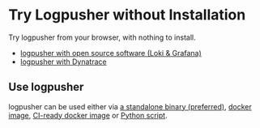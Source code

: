 # Try Logpusher without Installation

Try logpusher from your browser, with nothing to install.

- [logpusher with open source software (Loki & Grafana)](https://killercoda.com/agardnerit/scenario/logpusherOSS)
- [logpusher with Dynatrace](https://killercoda.com/agardnerit/scenario/logpusherDT)

## Use logpusher

logpusher can be used either via [a standalone binary (preferred)](usage/standalone.md), [docker image](usage/docker.md), [CI-ready docker image](usage/ci.md) or [Python script](usage/python.md).